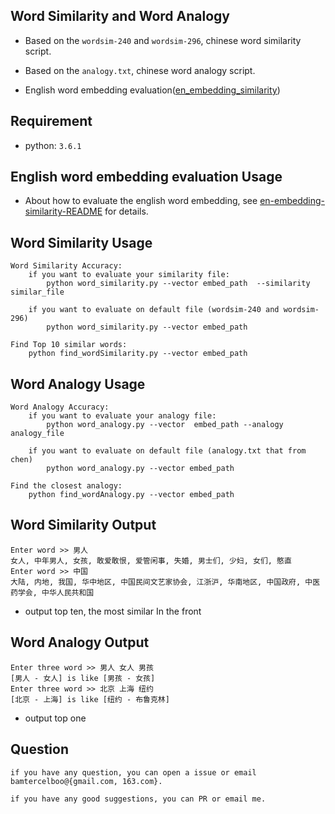
##  Word Similarity  and Word Analogy ##

- Based on the `wordsim-240` and `wordsim-296`, chinese word similarity script.

- Based on the `analogy.txt`, chinese word analogy script.

- English word embedding evaluation([en_embedding_similarity](https://github.com/bamtercelboo/Word_Similarity_and_Word_Analogy/tree/master/en_embedding_similarity))

## Requirement ##

- python: `3.6.1`

## English word embedding evaluation Usage ##

- About how to evaluate the english word embedding, see  [en-embedding-similarity-README](https://github.com/bamtercelboo/Word_Similarity_and_Word_Analogy/tree/master/en_embedding_similarity) for details.

## Word Similarity Usage ##

	Word Similarity Accuracy:
	    if you want to evaluate your similarity file:
	        python word_similarity.py --vector embed_path  --similarity similar_file  

	    if you want to evaluate on default file (wordsim-240 and wordsim-296)
	        python word_similarity.py --vector embed_path

	Find Top 10 similar words:
	    python find_wordSimilarity.py --vector embed_path


## Word Analogy Usage ##

	Word Analogy Accuracy:
	    if you want to evaluate your analogy file:
	        python word_analogy.py --vector  embed_path --analogy analogy_file

	    if you want to evaluate on default file (analogy.txt that from chen)
	        python word_analogy.py --vector embed_path

	Find the closest analogy:
	    python find_wordAnalogy.py --vector embed_path

## Word Similarity  Output ##

	Enter word >> 男人
	女人, 中年男人, 女孩, 敢爱敢恨, 爱管闲事, 失婚, 男士们, 少妇, 女们, 憨直
	Enter word >> 中国
	大陆, 内地, 我国, 华中地区, 中国民间文艺家协会, 江浙沪, 华南地区, 中国政府, 中医药学会, 中华人民共和国
	
- output top ten, the most similar In the front
	
## Word Analogy  Output ##

	Enter three word >> 男人 女人 男孩
	[男人 - 女人] is like [男孩 - 女孩]
	Enter three word >> 北京 上海 纽约
	[北京 - 上海] is like [纽约 - 布鲁克林]

- output top one


## Question ##

    if you have any question, you can open a issue or email bamtercelboo@{gmail.com, 163.com}.

    if you have any good suggestions, you can PR or email me.
